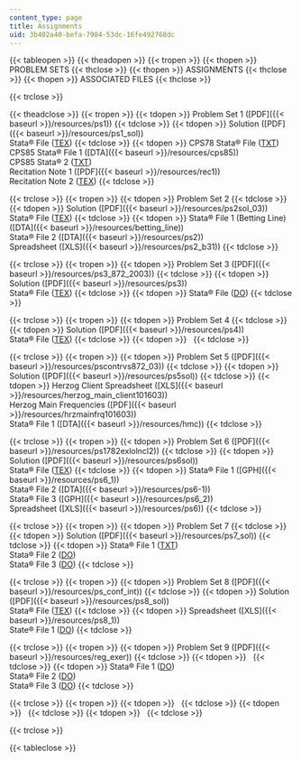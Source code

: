 ```yaml
---
content_type: page
title: Assignments
uid: 3b402a40-befa-7984-53dc-16fe492768dc
---
```


{{< tableopen >}}
{{< theadopen >}}
{{< tropen >}}
{{< thopen >}}
PROBLEM SETS
{{< thclose >}}
{{< thopen >}}
ASSIGNMENTS
{{< thclose >}}
{{< thopen >}}
ASSOCIATED FILES
{{< thclose >}}

{{< trclose >}}

{{< theadclose >}}
{{< tropen >}}
{{< tdopen >}}
Problem Set 1 ([PDF]({{< baseurl >}}/resources/ps1))
{{< tdclose >}}
{{< tdopen >}}
Solution ([PDF]({{< baseurl >}}/resources/ps1_sol))  
Stata® File ([TEX](/courses/political-science/17-872-quantitative-research-in-political-science-and-public-policy-spring-2004/assignments/PS1.TEX))
{{< tdclose >}}
{{< tdopen >}}
CPS78 Stata® File ([TXT](/courses/political-science/17-872-quantitative-research-in-political-science-and-public-policy-spring-2004/assignments/CPS78.TXT))  
CPS85 Stata® File 1 ([DTA]({{< baseurl >}}/resources/cps85))  
CPS85 Stata® 2 ([TXT](/courses/political-science/17-872-quantitative-research-in-political-science-and-public-policy-spring-2004/assignments/CPS85.TXT))  
Recitation Note 1 ([PDF]({{< baseurl >}}/resources/rec1))  
Recitation Note 2 ([TEX](/courses/political-science/17-872-quantitative-research-in-political-science-and-public-policy-spring-2004/assignments/REC1.TEX))
{{< tdclose >}}

{{< trclose >}}
{{< tropen >}}
{{< tdopen >}}
Problem Set 2
{{< tdclose >}}
{{< tdopen >}}
Solution ([PDF]({{< baseurl >}}/resources/ps2sol_03))  
Stata® File ([TEX](/courses/political-science/17-872-quantitative-research-in-political-science-and-public-policy-spring-2004/assignments/ps2sol_03.tex))
{{< tdclose >}}
{{< tdopen >}}
Stata® File 1 (Betting Line) ([DTA]({{< baseurl >}}/resources/betting_line))  
Stata® File 2 ([DTA]({{< baseurl >}}/resources/ps2))  
Spreadsheet ([XLS]({{< baseurl >}}/resources/ps2_b31))
{{< tdclose >}}

{{< trclose >}}
{{< tropen >}}
{{< tdopen >}}
Problem Set 3 ([PDF]({{< baseurl >}}/resources/ps3_872_2003))
{{< tdclose >}}
{{< tdopen >}}
Solution ([PDF]({{< baseurl >}}/resources/ps3))  
Stata® File ([TEX](/courses/political-science/17-872-quantitative-research-in-political-science-and-public-policy-spring-2004/assignments/PS3_SOL.TEX))
{{< tdclose >}}
{{< tdopen >}}
Stata® File ([DO](/courses/political-science/17-872-quantitative-research-in-political-science-and-public-policy-spring-2004/assignments/PS3.DO))
{{< tdclose >}}

{{< trclose >}}
{{< tropen >}}
{{< tdopen >}}
Problem Set 4
{{< tdclose >}}
{{< tdopen >}}
Solution ([PDF]({{< baseurl >}}/resources/ps4))  
Stata® File ([TEX](/courses/political-science/17-872-quantitative-research-in-political-science-and-public-policy-spring-2004/assignments/PS4.TEX))
{{< tdclose >}}
{{< tdopen >}}
 
{{< tdclose >}}

{{< trclose >}}
{{< tropen >}}
{{< tdopen >}}
Problem Set 5 ([PDF]({{< baseurl >}}/resources/pscontrvs872_03))
{{< tdclose >}}
{{< tdopen >}}
Solution ([PDF]({{< baseurl >}}/resources/ps5sol))
{{< tdclose >}}
{{< tdopen >}}
Herzog Client Spreadsheet ([XLS]({{< baseurl >}}/resources/herzog_main_client101603))  
Herzog Main Frequencies ([PDF]({{< baseurl >}}/resources/hrzmainfrq101603))  
Stata® File 1 ([DTA]({{< baseurl >}}/resources/hmc))
{{< tdclose >}}

{{< trclose >}}
{{< tropen >}}
{{< tdopen >}}
Problem Set 6 ([PDF]({{< baseurl >}}/resources/ps1782exlolncl2))
{{< tdclose >}}
{{< tdopen >}}
Solution ([PDF]({{< baseurl >}}/resources/ps6sol))  
Stata® File ([TEX](/courses/political-science/17-872-quantitative-research-in-political-science-and-public-policy-spring-2004/assignments/PS6.TEX))
{{< tdclose >}}
{{< tdopen >}}
Stata® File 1 ([GPH]({{< baseurl >}}/resources/ps6_1))  
Stata® File 2 ([DTA]({{< baseurl >}}/resources/ps6-1))  
Stata® File 3 ([GPH]({{< baseurl >}}/resources/ps6_2))  
Spreadsheet ([XLS]({{< baseurl >}}/resources/ps6))
{{< tdclose >}}

{{< trclose >}}
{{< tropen >}}
{{< tdopen >}}
Problem Set 7
{{< tdclose >}}
{{< tdopen >}}
Solution ([PDF]({{< baseurl >}}/resources/ps7_sol))
{{< tdclose >}}
{{< tdopen >}}
Stata® File 1 ([TXT](/courses/political-science/17-872-quantitative-research-in-political-science-and-public-policy-spring-2004/assignments/PS7.TXT))  
Stata® File 2 ([DO](/courses/political-science/17-872-quantitative-research-in-political-science-and-public-policy-spring-2004/assignments/PS7.DO))  
Stata® File 3 ([DO](/courses/political-science/17-872-quantitative-research-in-political-science-and-public-policy-spring-2004/assignments/PS7_2.DO))
{{< tdclose >}}

{{< trclose >}}
{{< tropen >}}
{{< tdopen >}}
Problem Set 8 ([PDF]({{< baseurl >}}/resources/ps_conf_int))
{{< tdclose >}}
{{< tdopen >}}
Solution ([PDF]({{< baseurl >}}/resources/ps8_sol))  
Stata® File ([TEX](/courses/political-science/17-872-quantitative-research-in-political-science-and-public-policy-spring-2004/assignments/PS8.TEX))
{{< tdclose >}}
{{< tdopen >}}
Spreadsheet ([XLS]({{< baseurl >}}/resources/ps8_1))  
State® File 1 ([DO](/courses/political-science/17-872-quantitative-research-in-political-science-and-public-policy-spring-2004/assignments/PS8C.DO))
{{< tdclose >}}

{{< trclose >}}
{{< tropen >}}
{{< tdopen >}}
Problem Set 9 ([PDF]({{< baseurl >}}/resources/reg_exer))
{{< tdclose >}}
{{< tdopen >}}
 
{{< tdclose >}}
{{< tdopen >}}
Stata® File 1 ([DO](/courses/political-science/17-872-quantitative-research-in-political-science-and-public-policy-spring-2004/assignments/PS9.DO))  
Stata® File 2 ([DO](/courses/political-science/17-872-quantitative-research-in-political-science-and-public-policy-spring-2004/assignments/PS9_1.DO))  
Stata® File 3 ([DO](/courses/political-science/17-872-quantitative-research-in-political-science-and-public-policy-spring-2004/assignments/PS9_2.DO))
{{< tdclose >}}

{{< trclose >}}
{{< tropen >}}
{{< tdopen >}}
 
{{< tdclose >}}
{{< tdopen >}}
 
{{< tdclose >}}
{{< tdopen >}}
 
{{< tdclose >}}

{{< trclose >}}

{{< tableclose >}}